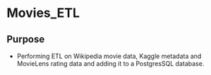 # Movies_ETL

## Purpose
- Performing ETL on Wikipedia movie data, Kaggle metadata and MovieLens rating data and adding it to a PostgresSQL database.
